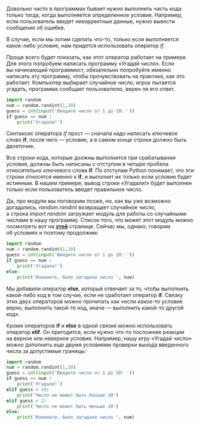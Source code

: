 Довольно часто в программах бывает нужно выполнить часть кода только тогда, когда выполняется определенное условие. Например, если пользователь введет некорректные данные, нужно вывести сообщение об ошибке.

В случае, если мы хотим сделать что-то, только если выполняется какое-либо условие, нам придется использовать оператор *if*.

Проще всего будет показать, как этот оператор работает на примере. Для этого попробуем написать программу «Угадай число». Если вы начинающий программист, обязательно попробуйте именно написать эту программу, чтобы прочувствовать на практике, как это работает. Компьютер выбирает случайное число, игрок пытается угадать, программа сообщает пользователю, верен ли его ответ.


```python
import random
num = random.randint(1,10)
guess = int(input('Введите число от 1 до 10: '))
if guess == num :
    print('Угадали!')

```



Синтаксис оператора *if* прост — сначала надо написать ключевое слово **if**, после него — условие, а в самом конце строки должно быть двоеточие.


Все строки кода, которые должны выполнится при срабатывании условия, должны быть написаны с отступом в четыре пробела относительно ключевого слова **if**. По отступам Python понимает, что эти строки относятся именно к **if**, и выполнит их только если условие будет истинным. В нашем примере, вывод строки «Угадали!» будет выполнен только если пользователь введет правильное число.

Да, про модули мы поговорим позже, но, как вы уже возможно догадались, *random.randint* возвращает случайное число, а строка *import random* загружает модуль для работы со случайными числами в нашу программу. Список того, что может этот модуль можно посмотреть вот на **[этой](https://letpy.com/handbook/random-methods/)** странице. Сейчас мы, однако, говорим об условиях и поэтому продолжим:


```python
import random
num = random.randint(1,10)
guess = int(input('Введите число от 1 до 10: '))
if guess == num :
    print('Угадали!')
else:
    print('Извините, было загадано число ', num)

```



Мы добавили оператор **else**, который отвечает за то, чтобы выполнить какой-либо код в том случае, если не сработает оператор **if**. Связку этих двух операторов можно прочитать как «если какое-то условие верно, выполнить такой-то код, иначе — выполнить какой-то другой код».

Кроме операторов **if** и **else** в одной связке можно использовать оператор **elif**. Он пригодится, если нужно что-то посложнее реакции на верное или неверное условие. Например, нашу игру «Угадай число» можно дополнить еще двумя условиями проверки выхода введенного числа за допустимые границы:


```python
import random
num = random.randint(1,10)
guess = int(input('Введите число от 1 до 10: '))
if guess == num :
    print('Угадали!')
elif guess > 10:
    print('Число не может быть больше 10')
elif guess < 1:
    print('Число не может быть меньше 10')
else:
    print('Извините, было загадано число ', num)

```
